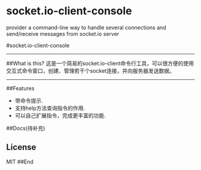 socket.io-client-console
========================

provider a command-line way to handle several connections and send/receive messages from socket.io server

#socket.io-client-console
<hr/>
##What is this?
这是一个简易的socket.io-client命令行工具，可以很方便的使用交互式命令窗口，创建、管理若干个socket连接，并向服务器发送数据。
<hr/>



##Features
<ul>
 <li>带命令提示.</li>
 <li>支持help方法查询指令的作用.</li>
 <li>可以自己扩展指令，完成更丰富的功能.</li>
</ul>


##Docs(待补充)


## License

MIT
##End
